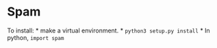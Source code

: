 Spam
====


To install:
    * make a virtual environment.
    * `python3 setup.py install`
    * In python, `import spam`
